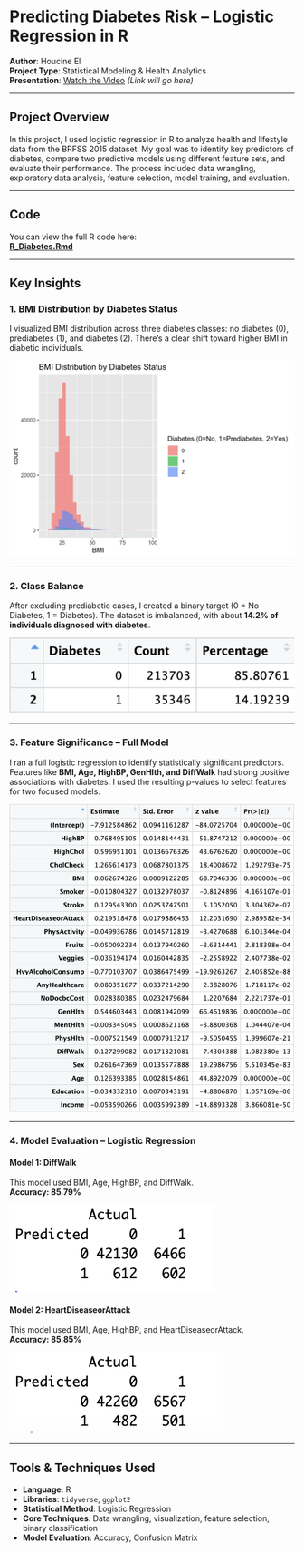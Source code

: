 # Predicting Diabetes Risk – Logistic Regression in R  
**Author**: Houcine El  
**Project Type**: Statistical Modeling & Health Analytics  
**Presentation**: [Watch the Video](#) *(Link will go here)*

---

## Project Overview  
In this project, I used logistic regression in R to analyze health and lifestyle data from the BRFSS 2015 dataset. My goal was to identify key predictors of diabetes, compare two predictive models using different feature sets, and evaluate their performance. The process included data wrangling, exploratory data analysis, feature selection, model training, and evaluation.

---


## Code

You can view the full R code here:  
**[R_Diabetes.Rmd](R_Diabetes.Rmd)**  

---

## Key Insights

### 1. BMI Distribution by Diabetes Status  
I visualized BMI distribution across three diabetes classes: no diabetes (0), prediabetes (1), and diabetes (2). There’s a clear shift toward higher BMI in diabetic individuals.

![BMI Histogram](bmi_histogram.png)

---

### 2. Class Balance  
After excluding prediabetic cases, I created a binary target (0 = No Diabetes, 1 = Diabetes). The dataset is imbalanced, with about **14.2% of individuals diagnosed with diabetes**.

![Class Balance](class_balance.png)

---

### 3. Feature Significance – Full Model  
I ran a full logistic regression to identify statistically significant predictors. Features like **BMI, Age, HighBP, GenHlth, and DiffWalk** had strong positive associations with diabetes. I used the resulting p-values to select features for two focused models.

![Feature Significance](feature_significance_table.png)

---

### 4. Model Evaluation – Logistic Regression

#### Model 1: DiffWalk  
This model used BMI, Age, HighBP, and DiffWalk.  
**Accuracy: 85.79%**

![Model 1 Confusion Matrix](model1_evaluation.png)

#### Model 2: HeartDiseaseorAttack  
This model used BMI, Age, HighBP, and HeartDiseaseorAttack.  
**Accuracy: 85.85%**

![Model 2 Confusion Matrix](model2_evaluation.png)

---

## Tools & Techniques Used  
- **Language**: R  
- **Libraries**: `tidyverse`, `ggplot2`  
- **Statistical Method**: Logistic Regression  
- **Core Techniques**: Data wrangling, visualization, feature selection, binary classification  
- **Model Evaluation**: Accuracy, Confusion Matrix  
